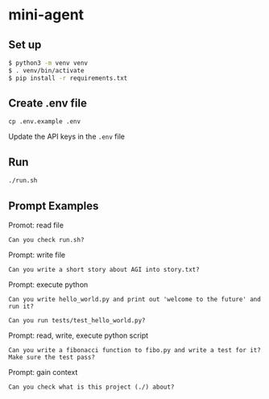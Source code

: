# mini-agent

## Set up

```bash
$ python3 -m venv venv
$ . venv/bin/activate
$ pip install -r requirements.txt
```

## Create .env file

```
cp .env.example .env
```

Update the API keys in the `.env` file

## Run

```bash
./run.sh
```

## Prompt Examples

Promot: read file

```
Can you check run.sh?
```

Prompt: write file

```
Can you write a short story about AGI into story.txt?
```

Prompt: execute python

```
Can you write hello_world.py and print out 'welcome to the future' and run it?
```

```
Can you run tests/test_hello_world.py?
```

Prompt: read, write, execute python script

```
Can you write a fibonacci function to fibo.py and write a test for it? Make sure the test pass?
```

Prompt: gain context

```
Can you check what is this project (./) about?
```

